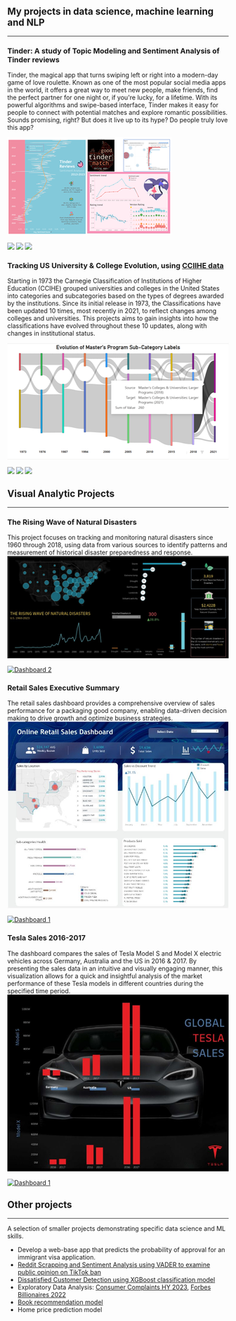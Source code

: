 ## My projects in data science, machine learning and NLP

---

### Tinder: A study of Topic Modeling and Sentiment Analysis of Tinder reviews

Tinder, the magical app that turns swiping left or right into a modern-day game of love roulette. Known as one of the most popular social media apps in the world, it offers a great way to meet new people, make friends, find the perfect partner for one night or, if you're lucky, for a lifetime. With its powerful algorithms and swipe-based interface, Tinder makes it easy for people to connect with potential matches and explore romantic possibilities. Sounds promising, right? But does it live up to its hype? Do people truly love this app?

<img src="images/Tinder.png?raw=true" />

[![](https://img.shields.io/badge/Python-white?logo=Python)](#) [![](https://img.shields.io/badge/Jupyter-white?logo=Jupyter)](#) [![](https://img.shields.io/badge/Tableau-white?logo=Tableau)](#)

### Tracking US University & College Evolution, using [CCIIHE data](https://carnegieclassifications.acenet.edu/)
Starting in 1973 the Carnegie Classification of Institutions of Higher Education (CCIHE) grouped universities and colleges in the United States into categories and subcategories based on the types of degrees awarded by the institutions. Since its initial release in 1973, the Classifications have been updated 10 times, most recently in 2021, to reflect changes among colleges and universities. This projects aims to gain insights into how the classifications have evolved throughout these 10 updates, along with changes in institutional status. 

<img src="images/Sankey1.png?raw=true" />

[![](https://img.shields.io/badge/Python-white?logo=Python)](#) [![](https://img.shields.io/badge/Jupyter-white?logo=Jupyter)](#) [![](https://img.shields.io/badge/PowerBI-white?logo=PowerBI)](#)

## Visual Analytic Projects

---

### The Rising Wave of Natural Disasters
This project focuses on tracking and monitoring natural disasters since 1960 through 2018, using data from various sources to identify patterns and measurement of historical disaster preparedness and response. 
<img src="images/disaster.JPG?raw=true" />
<div class='tableauPlaceholder' id='viz1684867688616' style='position: relative'><noscript><a href='#'><img alt='Dashboard 2 ' src='https:&#47;&#47;public.tableau.com&#47;static&#47;images&#47;Na&#47;NaturalDisaster_16812284359740&#47;Dashboard2&#47;1_rss.png' style='border: none' /></a></noscript><object class='tableauViz'  style='display:none;'><param name='host_url' value='https%3A%2F%2Fpublic.tableau.com%2F' /> <param name='embed_code_version' value='3' /> <param name='site_root' value='' /><param name='name' value='NaturalDisaster_16812284359740&#47;Dashboard2' /><param name='tabs' value='no' /><param name='toolbar' value='yes' /><param name='static_image' value='https:&#47;&#47;public.tableau.com&#47;static&#47;images&#47;Na&#47;NaturalDisaster_16812284359740&#47;Dashboard2&#47;1.png' /> <param name='animate_transition' value='yes' /><param name='display_static_image' value='yes' /><param name='display_spinner' value='yes' /><param name='display_overlay' value='yes' /><param name='display_count' value='yes' /><param name='language' value='en-US' /></object></div>                

### Retail Sales Executive Summary
The retail sales dashboard provides a comprehensive overview of sales performance for a packaging good company, enabling data-driven decision making to drive growth and optimize business strategies. 
<img src="images/retail sales.JPG?raw=true" />
<div class='tableauPlaceholder' id='viz1684867953122' style='position: relative'><noscript><a href='#'><img alt='Dashboard 1 ' src='https:&#47;&#47;public.tableau.com&#47;static&#47;images&#47;Re&#47;RetailSalesDashboard-Inspired&#47;Dashboard1&#47;1_rss.png' style='border: none' /></a></noscript><object class='tableauViz'  style='display:none;'><param name='host_url' value='https%3A%2F%2Fpublic.tableau.com%2F' /> <param name='embed_code_version' value='3' /> <param name='site_root' value='' /><param name='name' value='RetailSalesDashboard-Inspired&#47;Dashboard1' /><param name='tabs' value='no' /><param name='toolbar' value='yes' /><param name='static_image' value='https:&#47;&#47;public.tableau.com&#47;static&#47;images&#47;Re&#47;RetailSalesDashboard-Inspired&#47;Dashboard1&#47;1.png' /> <param name='animate_transition' value='yes' /><param name='display_static_image' value='yes' /><param name='display_spinner' value='yes' /><param name='display_overlay' value='yes' /><param name='display_count' value='yes' /><param name='language' value='en-US' /></object></div>

### Tesla Sales 2016-2017
The dashboard compares the sales of Tesla Model S and Model X electric vehicles across Germany, Australia and the US in 2016 & 2017. By presenting the sales data in an intuitive and visually engaging manner, this visualization allows for a quick and insightful analysis of the market performance of these Tesla models in different countries during the specified time period.
<img src="images/tesla.jpg?raw=true" />
<div class='tableauPlaceholder' id='viz1684868249521' style='position: relative'><noscript><a href='#'><img alt='Dashboard 1 ' src='https:&#47;&#47;public.tableau.com&#47;static&#47;images&#47;As&#47;Assignment6_16812312299640&#47;Dashboard1&#47;1_rss.png' style='border: none' /></a></noscript><object class='tableauViz'  style='display:none;'><param name='host_url' value='https%3A%2F%2Fpublic.tableau.com%2F' /> <param name='embed_code_version' value='3' /> <param name='site_root' value='' /><param name='name' value='Assignment6_16812312299640&#47;Dashboard1' /><param name='tabs' value='no' /><param name='toolbar' value='yes' /><param name='static_image' value='https:&#47;&#47;public.tableau.com&#47;static&#47;images&#47;As&#47;Assignment6_16812312299640&#47;Dashboard1&#47;1.png' /> <param name='animate_transition' value='yes' /><param name='display_static_image' value='yes' /><param name='display_spinner' value='yes' /><param name='display_overlay' value='yes' /><param name='display_count' value='yes' /><param name='language' value='en-US' /></object></div>

## Other projects

---

A selection of smaller projects demonstrating specific data science and ML skills.

- Develop a web-base app that predicts the probability of approval for an immigrant visa application.
- [Reddit Scrapping and Sentiment Analysis using VADER to examine public opinion on TikTok ban](https://github.com/NinjaNumber/TikTok_Ban)
- [Dissatisfied Customer Detection using XGBoost classification model](https://github.com/jhnguyen168/Dissatisfied-Customer-Detection)
- Exploratory Data Analysis: [Consumer Complaints HY 2023](https://github.com/NinjaNumber/Consumer_Complaints_HY2023), [Forbes Billionaires 2022](https://github.com/NinjaNumber/Forbes_2022_billionaires)
- [Book recommendation model](https://github.com/NinjaNumber/Book_Recommendation)
- Home price prediction model 





